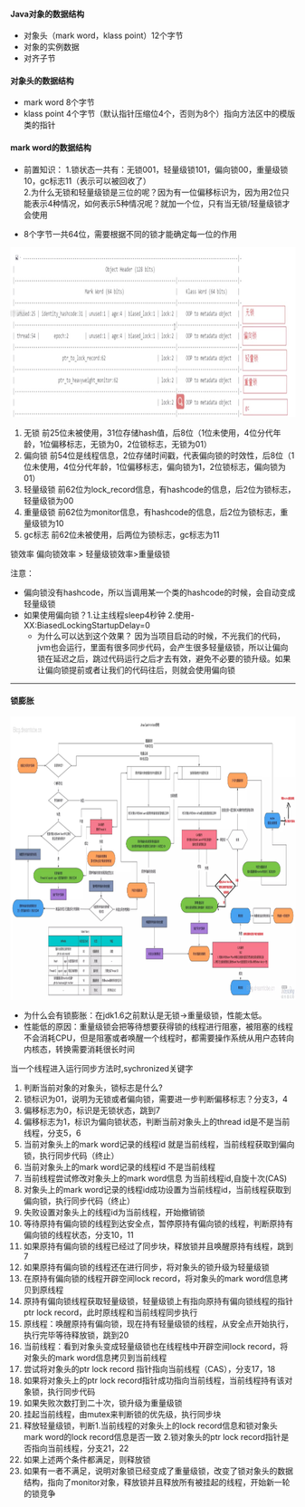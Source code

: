 #### Java对象的数据结构
 - 对象头（mark word，klass point）12个字节  
 - 对象的实例数据
 - 对齐子节

#### 对象头的数据结构
 - mark word 8个字节
 - klass point 4个字节（默认指针压缩位4个，否则为8个）指向方法区中的模版类的指针

#### mark word的数据结构
 - 前置知识：
    1.锁状态一共有：无锁001，轻量级锁101，偏向锁00，重量级锁10，gc标志11（表示可以被回收了）  
    2.为什么无锁和轻量级锁是三位的呢？因为有一位偏移标识为，因为用2位只能表示4种情况，如何表示5种情况呢？就加一个位，只有当无锁/轻量级锁才会使用

 - 8个字节一共64位，需要根据不同的锁才能确定每一位的作用  
 
 <img src="../../img/java对象头数据结构.png" width="600" height="300" />  
 
1. 无锁
前25位未被使用，31位存储hash值，后8位（1位未使用，4位分代年龄，1位偏移标志，无锁为0，2位锁标志，无锁为01）  
2. 偏向锁
前54位是线程信息，2位存储时间戳，代表偏向锁的时效性，后8位（1位未使用，4位分代年龄，1位偏移标志，偏向锁为1，2位锁标志，偏向锁为01）  
3. 轻量级锁
前62位为lock_record信息，有hashcode的信息，后2位为锁标志，轻量级锁为00  
4. 重量级锁
前62位为monitor信息，有hashcode的信息，后2位为锁标志，重量级锁为10  
5. gc标志
前62位未被使用，后两位为锁标志，gc标志为11  

锁效率
偏向锁效率 > 轻量级锁效率>重量级锁

注意： 
 - 偏向锁没有hashcode，所以当调用某一个类的hashcode的时候，会自动变成轻量级锁  
 - 如果使用偏向锁？1.让主线程sleep4秒钟 2.使用-XX:BiasedLockingStartupDelay=0  
    - 为什么可以达到这个效果？
因为当项目启动的时候，不光我们的代码，jvm也会运行，里面有很多同步代码，会产生很多轻量级锁，所以让偏向锁在延迟之后，跳过代码运行之后才去有效，避免不必要的锁升级。如果让偏向锁提前或者让我们的代码往后，则就会使用偏向锁

***
#### 锁膨胀
<img src="../../img/锁膨胀.png" width="1000" height="500" />

 - 为什么会有锁膨胀：在jdk1.6之前默认是无锁->重量级锁，性能太低。  
 - 性能低的原因：重量级锁会把等待想要获得锁的线程进行阻塞，被阻塞的线程不会消耗CPU，但是阻塞或者唤醒一个线程时，都需要操作系统从用户态转向内核态，转换需要消耗很长时间

当一个线程进入运行同步方法时,sychronized关键字
1. 判断当前对象的对象头，锁标志是什么? 
2. 锁标识为01，说明为无锁或者偏向锁，需要进一步判断偏移标志？分支3，4
3. 偏移标志为0，标识是无锁状态，跳到7
4. 偏移标志为1，标识为偏向锁状态，判断当前对象头上的thread id是不是当前线程，分支5，6
5. 当前对象头上的mark word记录的线程id 就是当前线程，当前线程获取到偏向锁，执行同步代码（终止）
6. 当前对象头上的mark word记录的线程id 不是当前线程
7. 当前线程尝试修改对象头上的mark word信息 为当前线程id,自旋十次(CAS)
8. 对象头上的mark word记录的线程id成功设置为当前线程id，当前线程获取到偏向锁，执行同步代码（终止）
8. 失败设置对象头上的线程id为当前线程，开始撤销锁
9. 等待原持有偏向锁的线程到达安全点，暂停原持有偏向锁的线程，判断原持有偏向锁的线程状态，分支10，11
10. 如果原持有偏向锁的线程已经过了同步块，释放锁并且唤醒原持有线程，跳到7
11. 如果原持有偏向锁的线程还在进行同步，将对象头的锁升级为轻量级锁
12. 在原持有偏向锁的线程开辟空间lock record，将对象头的mark word信息拷贝到原线程
13. 原持有偏向锁线程获取轻量级锁，轻量级锁上有指向原持有偏向锁线程的指针ptr lock record，此时原线程和当前线程同步执行
14. 原线程：唤醒原持有偏向锁，现在持有轻量级锁的线程，从安全点开始执行，执行完毕等待释放锁，跳到20
15. 当前线程：看到对象头变成轻量级锁也在线程栈中开辟空间lock record，将对象头的mark word信息拷贝到当前线程
16. 尝试将对象头的ptr lock record 指针指向当前线程（CAS），分支17，18
17. 如果将对象头上的ptr lock record指针成功指向当前线程，当前线程持有该对象锁，执行同步代码
18. 如果失败次数打到二十次，锁升级为重量级锁
19. 挂起当前线程，由mutex来判断锁的优先级，执行同步块
20. 释放轻量级锁，判断1.当前线程的对象头上的lock record信息和锁对象头mark word的lock record信息是否一致 2.锁对象头的ptr lock record指针是否指向当前线程，分支21，22
21. 如果上述两个条件都满足，则释放锁
22. 如果有一者不满足，说明对象锁已经变成了重量级锁，改变了锁对象头的数据结构，指向了monitor对象，释放锁并且释放所有被挂起的线程，开始新一轮的锁竞争

 
  